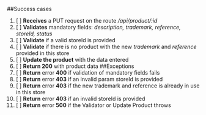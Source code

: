 ##Success cases
1. [ ] **Receives** a PUT request on the route */api/product/:id*
2. [ ] **Validates** mandatory fields: *description, trademark, reference, storeId, status*
3. [ ] **Validate** if a valid storeId is provided
4. [ ] **Validate** if there is no product with the new *trademark* and *reference* provided in this store
5. [ ] **Update the product** with the data entered
6. [ ] **Return 200** with product data
##Exceptions
1. [ ] **Return** error **400** if validation of mandatory fields fails
2. [ ] **Return** error **403** if an invalid param storeId is provided
3. [ ] **Return** error **403** if the new trademark and reference is already in use in this store
4. [ ] **Return** error **403** if an invalid storeId is provided
5. [ ] **Return** error **500** if the Validator or Update Product throws